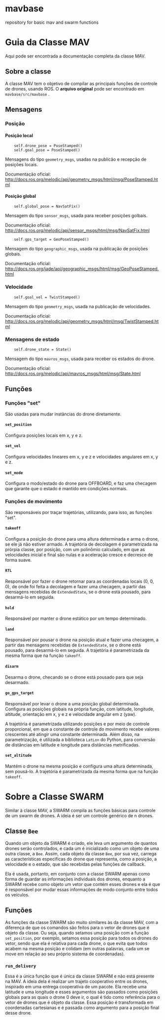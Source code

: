 # mavbase
repository for basic mav and swarm functions

# Guia da Classe MAV

Aqui pode ser encontrada a documentação completa da classe MAV. 

## Sobre a classe

A classe MAV tem o objetivo de compilar as principais funções de controle de drones, usando ROS. O **arquivo original** pode ser encontrado em ```mavbase/src/mavbase``` .

## Mensagens

### Posição 

#### Posição local
        self.drone_pose = PoseStamped()
        self.goal_pose = PoseStamped()
Mensagens do tipo ```geometry_msgs```, usadas na publicão e recepção de posições locais. 

Documentação oficial: http://docs.ros.org/melodic/api/geometry_msgs/html/msg/PoseStamped.html

#### Posição global
        self.global_pose = NavSatFix()
Mensagem do tipo ```sensor_msgs```, usada para receber posições golbais.

Documentação oficial: http://docs.ros.org/melodic/api/sensor_msgs/html/msg/NavSatFix.html

        self.gps_target = GeoPoseStamped()
Mensagem do tipo ```geographic_msgs```, usada na publicação de posições globais. 

Documentação oficial: http://docs.ros.org/jade/api/geographic_msgs/html/msg/GeoPoseStamped.html

### Velocidade 
        self.goal_vel = TwistStamped()
Mensagem do tipo ```geometry_msgs```, usada na publicação de velocidades. 

Documentação oficial: http://docs.ros.org/melodic/api/geometry_msgs/html/msg/TwistStamped.html

### Mensagens de estado 
        self.drone_state = State()
Mensagem do tipo ```mavros_msgs```, usada para receber os estados do drone.

Documentação oficial: http://docs.ros.org/melodic/api/mavros_msgs/html/msg/State.html

## Funções

### Funções "set"
São usadas para mudar instãncias do drone diretamente. 

#### ```set_position```
Configura posições locais em x, y e z.
#### ```set_vel```
Configura velocidades lineares em x, y e z e velocidades angulares em x, y e z.
#### ```set_mode```
Configura o modo/estado do drone para OFFBOARD, e faz uma checagem que garante que o estado é mantido em condições normais. 

### Funções de movimento
São responsáveis por traçar trajetórias, utilizando, para isso, as funções "set". 
#### ```takeoff```
Configura a posição do drone para uma altura determinada e arma o drone, se ele já não estiver armado. A trajetória de decolagem é 
parametrizada na prórpia classe, por posição, com um polinômio calculado, em que as velocidades inicial e final são nulas e a aceleração cresce e decresce de forma suave.  
#### ```RTL```
Responsável por fazer o drone retornar para as coordenadas locais (0, 0, 0), de onde foi feita a decolagem e fazer uma checagem, a partir das 
mensagens recebidas de ```ExtendedState```, se o drone está pousado, para desarmá-lo em seguida. 
#### ```hold```
Responsável por manter o drone estático por um tempo determinado.
#### ```land```
Responsável por pousar o drone na posição atual e fazer uma checagem, a partir das mensagens recebidas de ```ExtendedState```, 
se o drone está pousado, para desarmá-lo em seguida. A trajetória é parametrizada da mesma forma que na função ```takeoff```. 
#### ```disarm```
Desarma o drone, checando se o drone está pousado para que seja desarmado. 
#### ```go_gps_target```
Responsável por levar o drone a uma posição global determinada. Configura as posições globais na própria função, com latitude, longitude, altitude, orientação em x, y e z 
e velocidade angular em z (yaw). 

A trajetória é parametrizada utilizando posições e por meio de controle proporcional, em que a constante de controle do movimento recebe valores crescentes até atingir uma constante determinada. Além disso, na parametrização, é utilizada a biblioteca ```LatLon``` do Python, para conversão de distâncias em latitude e longitude para distâncias metrificadas. 
#### ```set_altitude```
Mantém o drone na mesma posição e configura uma altura determinada, sem pousá-lo. A trajetória é parametrizada da mesma forma que na função ```takeoff```. 

# Sobre a Classe SWARM

Similar à classe MAV, a SWARM compila as funções básicas para controle de um swarm de drones. A ideia é ser um controle genérico de n drones. 

## Classe ```Bee```

 Quando um objeto da SWARM é criado, ele leva um argumento de quantos drones serão controlados, e cada um é inicializado como um objeto de uma outra classe, a ```Bee```. Assim, cada objeto da classe ```Bee```, por sua vez, carrega as características especificas do drone que representa, como a posição, a velocidade e o estado, que são recebidas pelas funções de callback. 

Ela é usada, portanto, em conjunto com a classe SWARM apenas como forma de guardar as informações individuais dos drones, enquanto a SWARM recebe como objeto um vetor que contém esses drones e ela é que é responsável por mudar essas informações de modo conjunto entre todos os veículos.


## Funções

As funções da classe SWARM são muito similares às da classe MAV, com a diferença de que os comandos são feitos para o vetor de drones que é objeto da classe. Ou seja, quando setamos uma posição com a função ```set_position```, por exemplo, setamos essa posição para todos os drones do vetor, sendo que ela é relativa para cada drone, o que evita que todos acabem na mesma posição e colidam (em outras palavras, cada um se move em relação ao seu próprio sistema de coordenadas).

### ```run_delivery```

Essa é a única função que é única da classe SWARM e não está presente na MAV. A ideia dela é realizar um trajeto cooperativo entre os drones, inspirado em uma entrega cooperativa de um pacote. Ela recebe uma latitude e uma longitude e esses argumentos são passados como posições globais para as quais o drone 0 deve ir, o qual é tido como referência para o vetor de drones que é objeto da classe. Essa posição é transformada em coordenadas cartesianas e é passada como argumento para a posição final desse drone. 
